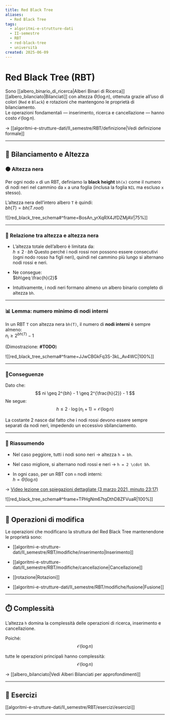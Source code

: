 ```yaml
---
title: Red Black Tree
aliases:
  - Red Black Tree
tags:
  - algoritmi-e-strutture-dati
  - II-semestre
  - RBT
  - red-black-tree
  - università
created: 2025-06-09
---
```

# Red Black Tree (RBT)

Sono [[albero_binario_di_ricerca|Alberi Binari di Ricerca]] [[albero_bilanciato|Bilanciati]] con altezza $\Theta(\log n)$, ottenuta grazie all’uso di colori (`Red` e `Black`) e rotazioni che mantengono le proprietà di bilanciamento.  
Le operazioni fondamentali — inserimento, ricerca e cancellazione — hanno costo $\mathcal{O}(\log n)$.

→ [[algoritmi-e-strutture-dati/II_semestre/RBT/definizione|Vedi definizione formale]]


---

## 📏 Bilanciamento e Altezza

### ⚫ Altezza nera

Per ogni nodo `x` di un RBT, definiamo la **black height** `bh(x)` come il numero di nodi neri nel cammino da `x` a una foglia (inclusa la foglia `NIL` ma escluso `x` stesso).

L’altezza nera dell’intero albero `T` è quindi:  
$bh(T)=bh(T.root)$

![[red_black_tree_schema#^frame=BosAn_yrXqRX4JfDZMjAV|75%]]

---

### 📐 Relazione tra altezza e altezza nera 

- L’altezza totale dell’albero è limitata da:  
    $h≤2⋅bh$
    Questo perché i nodi rossi non possono essere consecutivi (ogni nodo rosso ha figli neri), quindi nel cammino più lungo si alternano nodi rossi e neri.
    
- Ne consegue:  
    $bh\geq \frac{h}{2}​$
    
- Intuitivamente, i nodi neri formano almeno un albero binario completo di altezza `bh`.
    

---

### 📊 Lemma: numero minimo di nodi interni

In un RBT `T` con altezza nera `bh(T)`, il numero di **nodi interni** è sempre almeno:  
$n_i \geq 2^{bh(T)} - 1$

(Dimostrazione: **#TODO**)

![[red_black_tree_schema#^frame=JJwCBGkFq3S-3kL_Av4WC|100%]]

---

### 📎Conseguenze

Dato che: 
$$
ni \geq 2^{bh} - 1 \geq 2^{\frac{h}{2}} - 1
$$
Ne segue:
$$
h \leq 2 \cdot \log(n_i + 1) = \mathcal{O}(\log n)
$$

La costante 2 nasce dal fatto che i nodi rossi devono essere sempre separati da nodi neri, impedendo un eccessivo sbilanciamento.

---

### 🧠 Riassumendo

- Nel caso peggiore, tutti i nodi sono neri → altezza `h = bh`.
    
- Nel caso migliore, si alternano nodi rossi e neri → `h = 2 \cdot bh`.
    
- In ogni caso, per un RBT con `n` nodi interni:  
    $h = \Theta(\log n)$
    

→ [Video lezione con spiegazioni dettagliate (3 marzo 2021, minuto 23:17)](https://uniudamce.sharepoint.com/sites/117802-ALGORITMIESTRUTTUREDATIELABORATORIO/_layouts/15/stream.aspx?id=%2Fsites%2F117802%2DALGORITMIESTRUTTUREDATIELABORATORIO%2FDocumenti%20condivisi%2FGeneral%2FRecordings%2FASD%20lezione%2026%2Emp4&referrer=StreamWebApp%2EWeb&referrerScenario=AddressBarCopied%2Eview%2E9f0efd42%2D4431%2D43e7%2D8c92%2D8c1a728dcc06)

![[red_black_tree_schema#^frame=TPHgNm67tqDthD8ZFVuaR|100%]]

---


## 🔄 Operazioni di modifica

Le operazioni che modificano la struttura del Red Black Tree mantenendone le proprietà sono:

- [[algoritmi-e-strutture-dati/II_semestre/RBT/modifiche/inserimento|Inserimento]]
    
- [[algoritmi-e-strutture-dati/II_semestre/RBT/modifiche/cancellazione|Cancellazione]]
    
- [[rotazione|Rotazioni]]
    
- [[algoritmi-e-strutture-dati/II_semestre/RBT/modifiche/fusione|Fusione]]


---

## ⏱️ Complessità

L’altezza `h` domina la complessità delle operazioni di ricerca, inserimento e cancellazione.

Poiché:  
$$
\mathcal{O}(\log n)
$$


tutte le operazioni principali hanno complessità:  
$$
\mathcal{O}(\log n)
$$

→ [[albero_bilanciato|Vedi Alberi Bilanciati per approfondimenti]]

---

## 📝 Esercizi

[[algoritmi-e-strutture-dati/II_semestre/RBT/esercizi/esercizi]]

---

